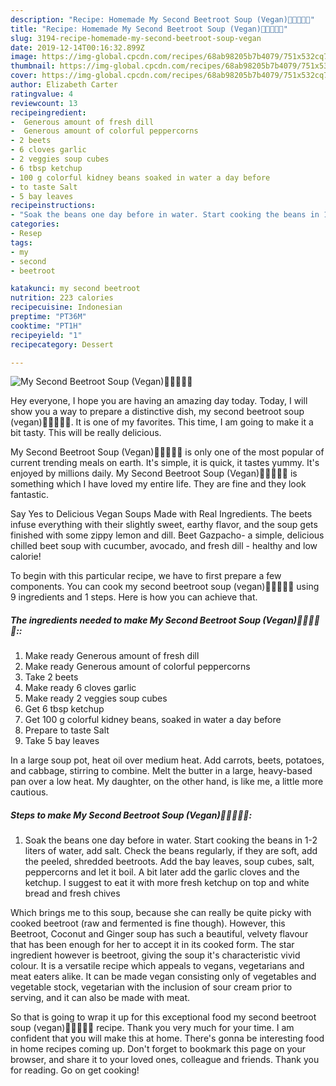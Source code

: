 ```yaml
---
description: "Recipe: Homemade My Second Beetroot Soup (Vegan)🍅🍅🍅🍅🍅"
title: "Recipe: Homemade My Second Beetroot Soup (Vegan)🍅🍅🍅🍅🍅"
slug: 3194-recipe-homemade-my-second-beetroot-soup-vegan
date: 2019-12-14T00:16:32.899Z
image: https://img-global.cpcdn.com/recipes/68ab98205b7b4079/751x532cq70/my-second-beetroot-soup-vegan🍅🍅🍅🍅🍅-recipe-main-photo.jpg
thumbnail: https://img-global.cpcdn.com/recipes/68ab98205b7b4079/751x532cq70/my-second-beetroot-soup-vegan🍅🍅🍅🍅🍅-recipe-main-photo.jpg
cover: https://img-global.cpcdn.com/recipes/68ab98205b7b4079/751x532cq70/my-second-beetroot-soup-vegan🍅🍅🍅🍅🍅-recipe-main-photo.jpg
author: Elizabeth Carter
ratingvalue: 4
reviewcount: 13
recipeingredient:
-  Generous amount of fresh dill
-  Generous amount of colorful peppercorns
- 2 beets
- 6 cloves garlic
- 2 veggies soup cubes
- 6 tbsp ketchup
- 100 g colorful kidney beans soaked in water a day before
- to taste Salt
- 5 bay leaves
recipeinstructions:
- "Soak the beans one day before in water. Start cooking the beans in 1-2 liters of water, add salt. Check the beans regularly, if they are soft, add the peeled, shredded beetroots. Add the bay leaves, soup cubes, salt, peppercorns and let it boil. A bit later add the garlic cloves and the ketchup. I suggest to eat it with more fresh ketchup on top and white bread and fresh chives"
categories:
- Resep
tags:
- my
- second
- beetroot

katakunci: my second beetroot
nutrition: 223 calories
recipecuisine: Indonesian
preptime: "PT36M"
cooktime: "PT1H"
recipeyield: "1"
recipecategory: Dessert

---
```



![My Second Beetroot Soup (Vegan)🍅🍅🍅🍅🍅](https://img-global.cpcdn.com/recipes/68ab98205b7b4079/751x532cq70/my-second-beetroot-soup-vegan🍅🍅🍅🍅🍅-recipe-main-photo.jpg)

Hey everyone, I hope you are having an amazing day today. Today, I will show you a way to prepare a distinctive dish, my second beetroot soup (vegan)🍅🍅🍅🍅🍅. It is one of my favorites. This time, I am going to make it a bit tasty. This will be really delicious.

My Second Beetroot Soup (Vegan)🍅🍅🍅🍅🍅 is only one of the most popular of current trending meals on earth. It's simple, it is quick, it tastes yummy. It's enjoyed by millions daily. My Second Beetroot Soup (Vegan)🍅🍅🍅🍅🍅 is something which I have loved my entire life. They are fine and they look fantastic.

Say Yes to Delicious Vegan Soups Made with Real Ingredients. The beets infuse everything with their slightly sweet, earthy flavor, and the soup gets finished with some zippy lemon and dill. Beet Gazpacho- a simple, delicious chilled beet soup with cucumber, avocado, and fresh dill - healthy and low calorie!


To begin with this particular recipe, we have to first prepare a few components. You can cook my second beetroot soup (vegan)🍅🍅🍅🍅🍅 using 9 ingredients and 1 steps. Here is how you can achieve that.

##### The ingredients needed to make My Second Beetroot Soup (Vegan)🍅🍅🍅🍅🍅::

1. Make ready  Generous amount of fresh dill
1. Make ready  Generous amount of colorful peppercorns
1. Take 2 beets
1. Make ready 6 cloves garlic
1. Make ready 2 veggies soup cubes
1. Get 6 tbsp ketchup
1. Get 100 g colorful kidney beans, soaked in water a day before
1. Prepare to taste Salt
1. Take 5 bay leaves


In a large soup pot, heat oil over medium heat. Add carrots, beets, potatoes, and cabbage, stirring to combine. Melt the butter in a large, heavy-based pan over a low heat. My daughter, on the other hand, is like me, a little more cautious. 

##### Steps to make My Second Beetroot Soup (Vegan)🍅🍅🍅🍅🍅:

1. Soak the beans one day before in water. Start cooking the beans in 1-2 liters of water, add salt. Check the beans regularly, if they are soft, add the peeled, shredded beetroots. Add the bay leaves, soup cubes, salt, peppercorns and let it boil. A bit later add the garlic cloves and the ketchup. I suggest to eat it with more fresh ketchup on top and white bread and fresh chives


Which brings me to this soup, because she can really be quite picky with cooked beetroot (raw and fermented is fine though). However, this Beetroot, Coconut and Ginger soup has such a beautiful, velvety flavour that has been enough for her to accept it in its cooked form. The star ingredient however is beetroot, giving the soup it&#39;s characteristic vivid colour. It is a versatile recipe which appeals to vegans, vegetarians and meat eaters alike. It can be made vegan consisting only of vegetables and vegetable stock, vegetarian with the inclusion of sour cream prior to serving, and it can also be made with meat. 

So that is going to wrap it up for this exceptional food my second beetroot soup (vegan)🍅🍅🍅🍅🍅 recipe. Thank you very much for your time. I am confident that you will make this at home. There's gonna be interesting food in home recipes coming up. Don't forget to bookmark this page on your browser, and share it to your loved ones, colleague and friends. Thank you for reading. Go on get cooking!
